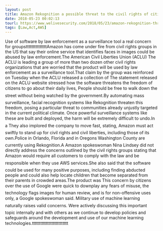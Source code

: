 ```yaml
---
layout: post
title: Amazon Rekognition a possible threat to the civil rights of citizens
date: 2018-05-23 00:02:13
tourl: https://www.welivesecurity.com/2018/05/23/amazon-rekognition-threat-civil-rights/
tags: [Law,Act,AWS]
---
```

Use of software by law enforcement as a surveillance tool a real concern for groupstttttttttttttttAmazon has come under fire from civil rights groups in the US that say their online service that identifies faces in images could be abused by law enforcement.The American Civil Liberties Union (ACLU) The ACLU is leading a group of more than two dozen other civil rights organizations that are worried that the product will be used by law enforcement as a surveillance tool.That claim by the group was reinforced on Tuesday when the ACLU released a collection of The statement released on the ACLU website stressed how the software threatens the freedom of citizens to go about their daily lives, People should be free to walk down the street without being watched by the government.By automating mass surveillance, facial recognition systems like Rekognition threaten this freedom, posing a particular threat to communities already unjustly targeted in the current political climate. Once powerful surveillance systems like these are built and deployed, the harm will be extremely difficult to undo.In a They also implored the company to move fast, stating, Amazon must act swiftly to stand up for civil rights and civil liberties, including those of its own.Police in Orlando, Florida and in Oregons Washington County are currently using Rekognition.A Amazon spokeswoman Nina Lindsey did not directly address the concerns outlined by the civil rights groups stating that Amazon would require all customers to comply with the law and be responsible when they use AWS services.She also said that the software could be used for many positive purposes, including finding abducted people and could also help locate children that become separated from their parents in crowded areas.The product was This concern by citizens over the use of Google were quick to downplay any fears of misuse, the technology flags images for human review, and is for non-offensive uses only, a Google spokeswoman said. Military use of machine learning naturally raises valid concerns. Were actively discussing this important topic internally and with others as we continue to develop policies and safeguards around the development and use of our machine learning technologies.tttttttttttttttttttttttttt